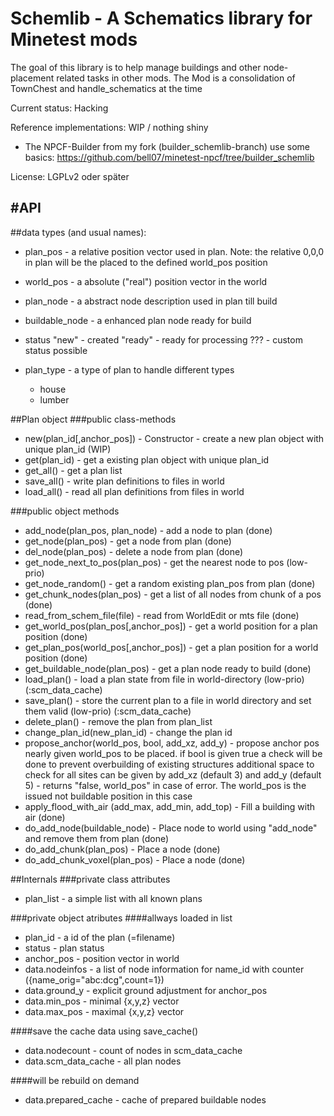 # Schemlib - A Schematics library for Minetest mods

The goal of this library is to help manage buildings and other node-placement related tasks in other mods.
The Mod is a consolidation of TownChest and handle_schematics at the time

Current status: Hacking

Reference implementations: WIP / nothing shiny
  - The NPCF-Builder from my fork (builder_schemlib-branch) use some basics:
  https://github.com/bell07/minetest-npcf/tree/builder_schemlib

License: LGPLv2 oder später

#API
----

##data types (and usual names):
  - plan_pos  - a relative position vector used in plan. Note: the relative 0,0,0 in plan will be the placed to the defined world_pos position
  - world_pos - a absolute ("real") position vector in the world

  - plan_node - a abstract node description used in plan till build
  - buildable_node - a enhanced plan node ready for build

  - status
  "new"    - created
  "ready"  - ready for processing
  ??? - custom status possible

  - plan_type - a type of plan to handle different types
    - house
    - lumber

##Plan object
###public class-methods 
  - new(plan_id[,anchor_pos])    - Constructor - create a new plan object with unique plan_id (WIP)
  - get(plan_id)    - get a existing plan object with unique plan_id
  - get_all()       - get a plan list
  - save_all()      - write plan definitions to files in world
  - load_all()      - read all plan definitions from files in world

###public object methods
  - add_node(plan_pos, plan_node)  - add a node to plan   (done)
  - get_node(plan_pos)             - get a node from plan (done)
  - del_node(plan_pos)             - delete a node from plan (done)
  - get_node_next_to_pos(plan_pos) - get the nearest node to pos (low-prio)
  - get_node_random()              - get a random existing plan_pos from plan (done)
  - get_chunk_nodes(plan_pos)      - get a list of all nodes from chunk of a pos (done)
  - read_from_schem_file(file)     - read from WorldEdit or mts file (done)
  - get_world_pos(plan_pos[,anchor_pos]) - get a world position for a plan position (done)
  - get_plan_pos(world_pos[,anchor_pos]) - get a plan position for a world position (done)
  - get_buildable_node(plan_pos)   - get a plan node ready to build (done)
  - load_plan()                    - load a plan state from file in world-directory (low-prio) (:scm_data_cache)
  - save_plan()                    - store the current plan to a file in world directory and set them valid (low-prio) (:scm_data_cache)
  - delete_plan()                  - remove the plan from plan_list
  - change_plan_id(new_plan_id)    - change the plan id
  - propose_anchor(world_pos, bool, add_xz, add_y)
                                   - propose anchor pos nearly given world_pos to be placed.
                                     if bool is given true a check will be done to prevent overbuilding of existing structures
                                     additional space to check for all sites can be given by add_xz (default 3) and add_y (default 5)
                                   - returns "false, world_pos" in case of error. The world_pos is the issued not buildable position in this case
  - apply_flood_with_air
       (add_max, add_min, add_top) - Fill a building with air (done)
  - do_add_node(buildable_node)    - Place node to world using "add_node" and remove them from plan (done)
  - do_add_chunk(plan_pos)         - Place a node (done)
  - do_add_chunk_voxel(plan_pos)   - Place a node (done)

##Internals
###private class attributes
  - plan_list - a simple list with all known plans

###private object atributes
####allways loaded in list
  - plan_id    - a id of the plan (=filename)
  - status     - plan status
  - anchor_pos - position vector in world
  - data.nodeinfos      - a list of node information for name_id with counter ({name_orig="abc:dcg",count=1})
  - data.ground_y       - explicit ground adjustment for anchor_pos
  - data.min_pos        - minimal {x,y,z} vector
  - data.max_pos        - maximal {x,y,z} vector

####save the cache data using save_cache()
  - data.nodecount      - count of nodes in scm_data_cache
  - data.scm_data_cache - all plan nodes

####will be rebuild on demand
  - data.prepared_cache - cache of prepared buildable nodes

